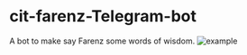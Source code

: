 # cit-farenz-Telegram-bot
A bot to make say Farenz some words of wisdom.
![example](https://user-images.githubusercontent.com/56183806/120556003-326b4d80-c3fc-11eb-809b-f5cbdc62ca96.png)
